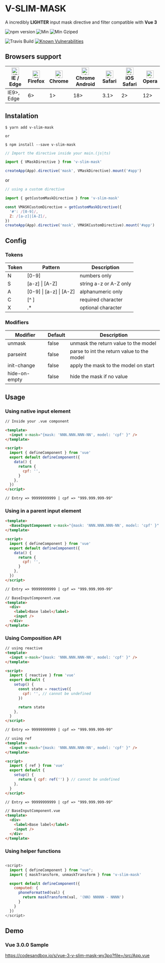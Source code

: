 # V-SLIM-MASK

A incredibly **LIGHTER** input mask directive and filter compatible with **Vue 3**

<!-- ![github start](https://badgen.net/github/stars/claudivanfilho/v-mask-directive-filter) -->

![npm version](https://badgen.net/npm/v/v-slim-mask)
![Min](https://badgen.net/bundlephobia/min/v-slim-mask)
![Min Gziped](https://badgen.net/bundlephobia/minzip/v-slim-mask)

![Travis Build](https://travis-ci.org/claudivanfilho/v-slim-mask.svg?branch=master)
[![Known Vulnerabilities](https://snyk.io/test/github/claudivanfilho/v-slim-mask/badge.svg?targetFile=package.json)](https://snyk.io/test/github/claudivanfilho/v-slim-mask?targetFile=package.json)

## Browsers support

| [<img src="https://raw.githubusercontent.com/alrra/browser-logos/master/src/edge/edge_48x48.png" alt="IE / Edge" width="24px" height="24px" />](http://godban.github.io/browsers-support-badges/)<br/>IE / Edge | [<img src="https://raw.githubusercontent.com/alrra/browser-logos/master/src/firefox/firefox_48x48.png" alt="Firefox" width="24px" height="24px" />](http://godban.github.io/browsers-support-badges/)<br/>Firefox | [<img src="https://raw.githubusercontent.com/alrra/browser-logos/master/src/chrome/chrome_48x48.png" alt="Chrome" width="24px" height="24px" />](http://godban.github.io/browsers-support-badges/)<br/>Chrome | [<img src="https://raw.githubusercontent.com/alrra/browser-logos/master/src/chrome/chrome_48x48.png" alt="Chrome" width="24px" height="24px" />](http://godban.github.io/browsers-support-badges/)<br/>Chrome Android | [<img src="https://raw.githubusercontent.com/alrra/browser-logos/master/src/safari/safari_48x48.png" alt="Safari" width="24px" height="24px" />](http://godban.github.io/browsers-support-badges/)<br/>Safari | [<img src="https://raw.githubusercontent.com/alrra/browser-logos/master/src/safari-ios/safari-ios_48x48.png" alt="iOS Safari" width="24px" height="24px" />](http://godban.github.io/browsers-support-badges/)<br/>iOS Safari | [<img src="https://raw.githubusercontent.com/alrra/browser-logos/master/src/opera/opera_48x48.png" alt="Opera" width="24px" height="24px" />](http://godban.github.io/browsers-support-badges/)<br/>Opera |
| --------------------------------------------------------------------------------------------------------------------------------------------------------------------------------------------------------------- | ----------------------------------------------------------------------------------------------------------------------------------------------------------------------------------------------------------------- | ------------------------------------------------------------------------------------------------------------------------------------------------------------------------------------------------------------- | --------------------------------------------------------------------------------------------------------------------------------------------------------------------------------------------------------------------- | ------------------------------------------------------------------------------------------------------------------------------------------------------------------------------------------------------------- | ----------------------------------------------------------------------------------------------------------------------------------------------------------------------------------------------------------------------------- | --------------------------------------------------------------------------------------------------------------------------------------------------------------------------------------------------------- |
| IE9>, Edge                                                                                                                                                                                                      | 6>                                                                                                                                                                                                                | 1>                                                                                                                                                                                                            | 18>                                                                                                                                                                                                                   | 3.1>                                                                                                                                                                                                          | 2>                                                                                                                                                                                                                            | 12>                                                                                                                                                                                                       |

## Instalation

```shell
$ yarn add v-slim-mask

or

$ npm install --save v-slim-mask
```

```javascript
// Import the directive inside your main.(js|ts)

import { VMaskDirective } from 'v-slim-mask'

createApp(App).directive('mask', VMaskDirective).mount('#app')
```

or

```javascript
// using a custom directive

import { getCustomMaskDirective } from 'v-slim-mask'

const VMASKCustomDirective = getCustomMaskDirective({
  '#': /[0-9]/,
  Z: /[a-z]|[A-Z]/,
})
createApp(App).directive('mask', VMASKCustomDirective).mount('#app')
```

## Config

### Tokens

| Token | Pattern                 | Description            |
| ----- | ----------------------- | ---------------------- |
| N     | [0-9]                   | numbers only           |
| S     | [a-z] \| [A-Z]          | string a-z or A-Z only |
| A     | [0-9] \| [a-z] \| [A-Z] | alphanumeric only      |
| C     | [^ ]                    | required character     |
| X     | .\*                     | optional character     |

### Modifiers

| Modifier      | Default | Description                                |
| ------------- | ------- | ------------------------------------------ |
| unmask        | false   | unmask the return value to the model       |
| parseint      | false   | parse to int the return value to the model |
| init-change   | false   | apply the mask to the model on start       |
| hide-on-empty | false   | hide the mask if no value                  |

## Usage

### Using native input element

```html
// Inside your .vue component

<template>
  <input v-mask="{mask: 'NNN.NNN.NNN-NN', model: 'cpf' }" />
</template>

<script>
  import { defineComponent } from 'vue'
  export default defineComponent({
    data() {
      return {
        cpf: '',
      }
    },
  })
</script>

// Entry => 99999999999 | cpf => "999.999.999-99"
```

### Using in a parent input element

```html
<template>
  <BaseInputComponent v-mask="{mask: 'NNN.NNN.NNN-NN', model: 'cpf' }" />
</template>

<script>
  import { defineComponent } from 'vue'
  export default defineComponent({
    data() {
      return {
        cpf: '',
      }
    },
  })
</script>

// Entry => 99999999999 | cpf => "999.999.999-99"
```

```html
// BaseInputComponent.vue
<template>
  <div>
    <label>Base label</label>
    <input />
  </div>
</template>
```

### Using Composition API

```html
// using reactive
<template>
  <input v-mask="{mask: 'NNN.NNN.NNN-NN', model: 'cpf' }" />
</template>

<script>
  import { reactive } from 'vue'
  export default {
    setup() {
      const state = reactive({
        cpf: '', // cannot be undefined
      })

      return state
    },
  }
</script>

// Entry => 99999999999 | cpf => "999.999.999-99"
```

```html
// using ref
<template>
  <input v-mask="{mask: 'NNN.NNN.NNN-NN', model: 'cpf' }" />
</template>

<script>
  import { ref } from 'vue'
  export default {
    setup() {
      return { cpf: ref('') } // cannot be undefined
    },
  }
</script>

// Entry => 99999999999 | cpf => "999.999.999-99"
```

```html
// BaseInputComponent.vue
<template>
  <div>
    <label>Base label</label>
    <input />
  </div>
</template>
```

### Using helper functions

```javascript

<script>
  import { defineComponent } from "vue";
  import { maskTransform, unmaskTransform } from 'v-slim-mask'

  export default defineComponent({
    computed: {
      phoneFormatted(val) {
        return maskTransform(val, '(NN) NNNNN - NNNN')
      }
    }
  })
</script>

```

## Demo

### Vue 3.0.0 Sample

https://codesandbox.io/s/vue-3-v-slim-mask-wy3po?file=/src/App.vue

